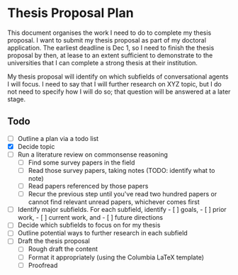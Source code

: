 # Thesis Proposal Plan

This document organises the work I need to do to complete my thesis proposal.
I want to submit my thesis proposal as part of my doctoral application.
The earliest deadline is Dec 1, so I need to finish the thesis proposal by then, at lease to an extent sufficient to demonstrate to the universities that I can complete a strong thesis at their institution.

My thesis proposal will identify on which subfields of conversational agents I will focus.
I need to say that I will further research on XYZ topic, but I do not need to specify how I will do so; that question will be answered at a later stage.

## Todo

- [ ] Outline a plan via a todo list
- [x] Decide topic
- [ ] Run a literature review on commonsense reasoning
	- [ ] Find some survey papers in the field
	- [ ] Read those survey papers, taking notes (TODO: identify what to note)
	- [ ] Read papers referenced by those papers
	- [ ] Recur the previous step until you've read two hundred papers or cannot find relevant unread papers, whichever comes first
- [ ] Identify major subfields. For each subfield, identify
		- [ ] goals,
		- [ ] prior work,
		- [ ] current work, and
		- [ ] future directions
- [ ] Decide which subfields to focus on for my thesis
- [ ] Outline potential ways to further research in each subfield
- [ ] Draft the thesis proposal
	- [ ] Rough draft the content
	- [ ] Format it appropriately (using the Columbia LaTeX template)
	- [ ] Proofread
